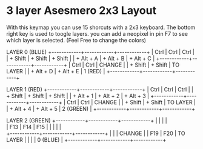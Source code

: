 # 3 layer Asesmero 2x3 Layout

With this keymap you can use 15 shorcuts with a 2x3 keyboard.
The bottom right key is used to toogle layers.
you can add a neopixel in  pin F7 to see which layer is selected. (Feel Free to change the colors)

LAYER 0 (BLUE)
+------------+------------+------------+
|    Ctrl    |    Ctrl    |    Ctrl    |
| + Shift    | + Shift    | + Shift    |
| + Alt + A  | + Alt + B  | + Alt + C  |
+------------+------------+------------+
|    Ctrl    |    Ctrl    |   CHANGE   |
| + Shift    | + Shift    |  TO LAYER  |
| + Alt + D  | + Alt + E  |   1 (RED)  |
+------------+------------+------------+


LAYER 1 (RED)
+------------+------------+------------+
|    Ctrl    |    Ctrl    |    Ctrl    | 
| + Shift    | + Shift    | + Shift    |
| + Alt + 1  | + Alt + 2  | + Alt + 3  |
+------------+------------+------------+
|    Ctrl    |    Ctrl    |   CHANGE   |
| + Shift    | + Shift    |  TO LAYER  |
| + Alt + 4  | + Alt + 5  |  2 (GREEN) |
+------------+------------+------------+


LAYER 2 (GREEN)
+------------+------------+------------+
|            |            |            |           
|    F13     |    F14     |    F15     |
|            |            |            |           
+------------+------------+------------+
|            |            |   CHANGE   |
|    F19     |    F20     |  TO LAYER  |
|            |            |  0 (BLUE)  |
+------------+------------+------------+
